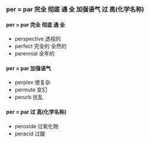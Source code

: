 ### per = par 完全 彻底 通 全 加强语气 过 高(化学名称)

#### per = par 完全 彻底 通 全  
- perspective  透视的
- perfect 完全的 全然的
- perennial 全年的


#### per = par  加强语气  
- perplex 使复杂
- permute 变幻
- perurb 扰乱


#### per = par 过 高(化学名称)
- peroxide  过氧化物 
- peracid 过酸